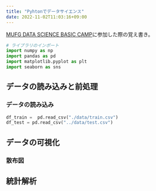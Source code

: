 ```yaml
---
title: "Pyhtonでデータサイエンス"
date: 2022-11-02T11:03:16+09:00
---
```


[MUFG DATA SCIENCE BASIC CAMP](https://mypage.1170.i-web.jpn.com/mutb2024/op/event/internship/datascience.html)に参加した際の覚え書き。

```Python
# ライブラリのインポート
import numpy as np
import pandas as pd
import matplotlib.pyplot as plt
import seaborn as sns
```

## データの読み込みと前処理
### データの読み込み
```Python
df_train =  pd.read_csv("./data/train.csv")
df_test = pd.read_csv("../data/test.csv")
```

## データの可視化
### 散布図

## 統計解析
